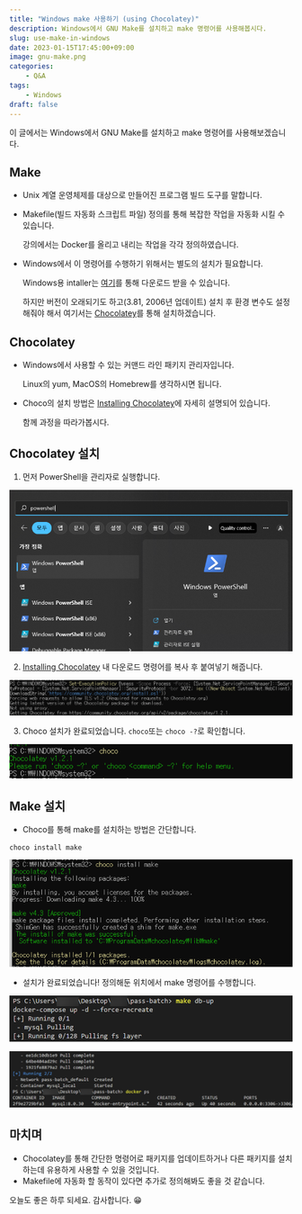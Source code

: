 ```yaml
---
title: "Windows make 사용하기 (using Chocolatey)"
description: Windows에서 GNU Make를 설치하고 make 명령어를 사용해봅시다.
slug: use-make-in-windows
date: 2023-01-15T17:45:00+09:00
image: gnu-make.png
categories:
    - Q&A
tags:
    - Windows
draft: false
---
```


이 글에서는 Windows에서 GNU Make를 설치하고 make 명령어를 사용해보겠습니다.

## Make
* Unix 계열 운영체제를 대상으로 만들어진 프로그램 빌드 도구를 말합니다.
* Makefile(빌드 자동화 스크립트 파일) 정의를 통해 복잡한 작업을 자동화 시킬 수 있습니다.

  강의에서는 Docker를 올리고 내리는 작업을 각각 정의하였습니다.
* Windows에서 이 명령어를 수행하기 위해서는 별도의 설치가 필요합니다.

  Windows용 intaller는 [여기](https://gnuwin32.sourceforge.net/packages/make.htm)를 통해 다운로드 받을 수 있습니다.

  하지만 버전이 오래되기도 하고(3.81, 2006년 업데이트) 설치 후 환경 변수도 설정해줘야 해서 여기서는 [Chocolatey](https://chocolatey.org/)를 통해 설치하겠습니다.

## Chocolatey
* Windows에서 사용할 수 있는 커맨드 라인 패키지 관리자입니다.

  Linux의 yum, MacOS의 Homebrew를 생각하시면 됩니다.

* Choco의 설치 방법은 [Installing Chocolatey](https://chocolatey.org/install#individual)에 자세히 설명되어 있습니다.

  함께 과정을 따라가봅시다.

## Chocolatey 설치

1. 먼저 PowerShell을 관리자로 실행합니다.

![PowerShell을 관리자로 실행](choco_0.png)

2. [Installing Chocolatey](https://chocolatey.org/install#individual) 내 다운로드 명령어를 복사 후 붙여넣기 해줍니다.

![명령어 실행](choco_1.png)

3. Choco 설치가 완료되었습니다. `choco`또는 `choco -?`로 확인합니다.

![Chocolatey 설치 완료 확인](choco_2.png)


## Make 설치
* Choco를 통해 make를 설치하는 방법은 간단합니다.

```
choco install make
```

![Chocolatey를 통해 make 설치](make_0.png)

* 설치가 완료되었습니다! 정의해둔 위치에서 make 명령어를 수행합니다.

![](make_1.png)

![Makefile 위치에서 make 실행](make_2.png)


## 마치며
* Chocolatey를 통해 간단한 명령어로 패키지를 업데이트하거나 다른 패키지를 설치하는데 유용하게 사용할 수 있을 것입니다.
* Makefile에 자동화 할 동작이 있다면 추가로 정의해봐도 좋을 것 같습니다.

오늘도 좋은 하루 되세요. 감사합니다. 😁

